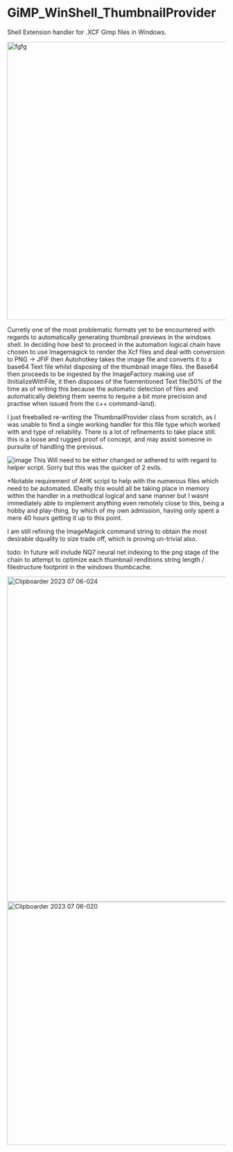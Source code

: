 # GiMP_WinShell_ThumbnailProvider
Shell Extension handler for .XCF Gimp files in Windows.

<img width="640" alt="fgfg" src="https://github.com/wolfman616/GiMP_WinShell_ThumbnailProvider/assets/62726599/adb0c117-5cb7-465c-9c06-732b3fe53cbe">


Curretly one of the most problematic formats yet to be encountered with regards to automatically generating thumbnail previews in the windows shell.
In deciding how best to proceed in the automation logical chain have chosen to use Imagemagick to render the Xcf files and deal with conversion to PNG -> JFIF then Autohotkey takes the image file and converts it to a base64 Text file whilst disposing of the thumbnail image files. the Base64 then proceeds to be ingested by the ImageFactory making use of IInitializeWithFile, it then disposes of the foementioned Text file(50% of the time as of writing this because the automatic detection of files and automatically deleting them seems to require a bit more precision and practise when issued from the c++ command-land). 

I just freeballed re-writing the ThumbnailProvider class from scratch, as I was unable to find a single working handler for this file type which worked with and type of reliability. There is a lot of refinements to take place still. this is a loose and rugged proof of concept, and may assist someone in pursuite of handling the previous.

![image](https://github.com/wolfman616/GiMP_WinShell_ThumbnailProvider/assets/62726599/22672782-56d6-4df1-a1a5-0b9dbd5c8c6b)
This Will need to be either changed or adhered to with regard to helper script. Sorry but this was the quicker of 2 evils.

*Notable requirement of AHK script to help with the numerous files which need to be automated. IDeally this would all be taking place in memory within the handler in a methodical logical and sane manner but I wasnt immediately able to implement anything even remotely close to this, being a hobby and play-thing, by which of my own admission, having only spent a mere 40 hours getting it up to this point.

I am still refining the ImageMagick command string to obtain the most desirable dquality to size trade off, which is proving un-trivial also.

todo:
In future will invlude NQ7 neural net indexing to the png stage of the chain to attempt to optimize each thumbnail renditions string length / filestructure footprint in the windows thumbcache.


<img width="748" alt="Clipboarder 2023 07 06-024" src="https://github.com/wolfman616/GiMP_WinShell_ThumbnailProvider/assets/62726599/f89136ac-1b6d-48f6-8156-f91bcf1da228">

<img width="560" alt="Clipboarder 2023 07 06-020" src="https://github.com/wolfman616/GiMP_WinShell_ThumbnailProvider/assets/62726599/0040d80d-3d7c-438a-ae59-413dac5cc713">
